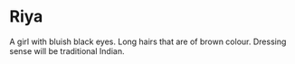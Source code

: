 # Riya
A girl with bluish black eyes. Long hairs that are of brown colour. Dressing sense will be traditional Indian.
